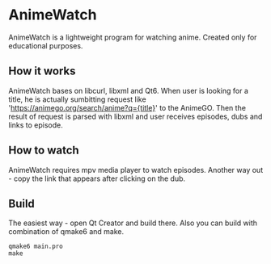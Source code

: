 # AnimeWatch
AnimeWatch is a lightweight program for watching anime. Created only for educational purposes.

## How it works
AnimeWatch bases on libcurl, libxml and Qt6. When user is looking for a title, he is actually sumbitting request like 'https://animego.org/search/anime?q={title}' to the AnimeGO. Then the result of request is parsed with libxml and user receives episodes, dubs and links to episode.

## How to watch
AnimeWatch requires mpv media player to watch episodes. Another way out - copy the link that appears after clicking on the dub.

## Build
The easiest way - open Qt Creator and build there.
Also you can build with combination of qmake6 and make.
```
qmake6 main.pro
make
```

